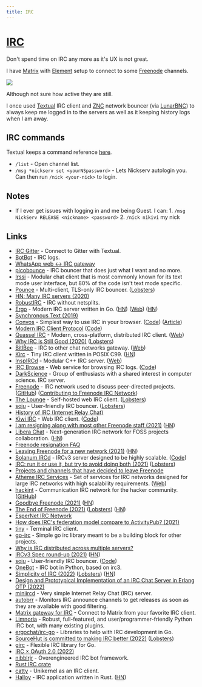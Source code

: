 ```yaml
---
title: IRC
---
```


# [IRC](http://en.wikipedia.org/wiki/Internet_Relay_Chat)

Don't spend time on IRC any more as it's UX is not great.

I have [Matrix](../../networking/matrix.md) with [Element](https://element.io) setup to connect to some [Freenode](https://freenode.net/) channels.

![](https://i.imgur.com/rrI7FIp.png)

Although not sure how active they are still.

I once used [Textual](../../macOS/apps/textual.md) IRC client and [ZNC](http://en.wikipedia.org/wiki/ZNC) network bouncer (via [LunarBNC](https://lunarbnc.net)) to always keep me logged in to the servers as well as it keeping history logs when I am away.

## IRC commands

Textual keeps a command reference [here](https://help.codeux.com/textual/Command-Reference.kb).

- `/list` - Open channel list.
- `/msg *nickserv set <yourNSpassword>` - Lets Nickserv autologin you. Can then run `/nick <your-nick>` to login.

## Notes

- If I ever get issues with logging in and me being Guest. I can: 1. `/msg NickServ RELEASE <nickname> <password>` 2. `/nick nikivi` my nick

## Links

- [IRC Gitter](https://irc.gitter.im/) - Connect to Gitter with Textual.
- [BotBot](https://botbot.me/) - IRC logs.
- [WhatsApp web <-> IRC gateway](https://github.com/lieuwex/whapp-irc)
- [picobounce](https://github.com/begriffs/picobounce) - IRC bouncer that does just what I want and no more.
- [Irssi](https://github.com/irssi/irssi) - Modular chat client that is most commonly known for its text mode user interface, but 80% of the code isn't text mode specific.
- [Pounce](https://git.causal.agency/pounce/about/) - Multi-client, TLS-only IRC bouncer. ([Lobsters](https://lobste.rs/s/aezalh/pounce_new_irc_bouncer))
- [HN: Many IRC servers (2020)](https://news.ycombinator.com/item?id=22892015)
- [RobustIRC](https://robustirc.net/) - IRC without netsplits.
- [Ergo](https://github.com/ergochat/ergo) - Modern IRC server written in Go. ([HN](https://news.ycombinator.com/item?id=23113323)) ([Web](https://ergo.chat/)) ([HN](https://news.ycombinator.com/item?id=31832115))
- [Synchronous Text (2019)](http://exple.tive.org/blarg/2019/04/26/synchronous-text/)
- [Convos](https://convos.chat/) - Simplest way to use IRC in your browser. ([Code](https://github.com/Nordaaker/convos)) ([Article](https://serhack.me/articles/convos-web-client-persistent-irc/))
- [Modern IRC Client Protocol](https://modern.ircdocs.horse/) ([Code](https://github.com/ircdocs/modern-irc))
- [Quassel IRC](https://github.com/quassel/quassel) - Modern, cross-platform, distributed IRC client. ([Web](https://quassel-irc.org/))
- [Why IRC is Still Good (2020)](https://www.paritybit.ca/blog/why-irc-is-still-good) ([Lobsters](https://lobste.rs/s/rzesjq/why_irc_is_still_good_current_year))
- [BitlBee](https://github.com/bitlbee/bitlbee) - IRC to other chat networks gateway. ([Web](https://www.bitlbee.org/main.php/news.r.html))
- [Kirc](https://github.com/mcpcpc/kirc) - Tiny IRC client written in POSIX C99. ([HN](https://news.ycombinator.com/item?id=24491839))
- [InspIRCd](https://github.com/inspircd/inspircd) - Modular C++ IRC server. ([Web](https://www.inspircd.org/))
- [IRC Browse](https://ircbrowse.tomsmeding.com/) - Web service for browsing IRC logs. ([Code](https://github.com/tomsmeding/ircbrowse))
- [DarkScience](https://www.darkscience.net/) - Group of enthusiasts with a shared interest in computer science. IRC server.
- [Freenode](https://freenode.net/) - IRC network used to discuss peer-directed projects. ([GitHub](https://github.com/freenode)) ([Contributing to Freenode IRC Network](https://freenode.net/contributing))
- [The Lounge](https://thelounge.chat/) - Self-hosted web IRC client. ([Lobsters](https://lobste.rs/s/s9yl76/self_hosted_web_irc_client))
- [soju](https://sr.ht/~emersion/soju/) - User-friendly IRC bouncer. ([Lobsters](https://lobste.rs/s/0dnybw/soju_user_friendly_irc_bouncer))
- [History of IRC (Internet Relay Chat)](https://daniel.haxx.se/irchistory.html)
- [Kiwi IRC](https://kiwiirc.com/) - Web IRC client. ([Code](https://github.com/kiwiirc/kiwiirc))
- [I am resigning along with most other Freenode staff (2021)](https://p.haavard.me/407) ([HN](https://news.ycombinator.com/item?id=27153338))
- [Libera Chat](https://libera.chat/) - Next-generation IRC network for FOSS projects collaboration. ([HN](https://news.ycombinator.com/item?id=27207734))
- [Freenode resignation FAQ](https://gist.github.com/joepie91/df80d8d36cd9d1bde46ba018af497409/)
- [Leaving Freenode for a new network (2021)](https://www.kline.sh/) ([HN](https://news.ycombinator.com/item?id=27207440))
- [Solanum IRCd](https://solanum.chat/) - IRCv3 server designed to be highly scalable. ([Code](https://github.com/solanum-ircd/solanum))
- [IRC: run it or use it, but try to avoid doing both (2021)](https://rachelbythebay.com/w/2021/05/26/irc/) ([Lobsters](https://lobste.rs/s/bnwwtx/irc_run_it_use_it_try_avoid_doing_both))
- [Projects and channels that have decided to leave Freenode](https://github.com/siraben/freenode-exodus)
- [Atheme IRC Services](https://github.com/atheme/atheme) - Set of services for IRC networks designed for large IRC networks with high scalability requirements. ([Web](https://atheme.github.io/atheme.html))
- [hackint](https://hackint.org/) - Communication IRC network for the hacker community. ([GitHub](https://github.com/hackint/))
- [Goodbye Freenode (2021)](https://nedbatchelder.com/blog/202106/goodbye_freenode.html) ([HN](https://news.ycombinator.com/item?id=27491967))
- [The End of Freenode (2021)](https://ariadne.space/2021/06/14/the-end-of-freenode/) ([Lobsters](https://lobste.rs/s/r0fddp/end_freenode)) ([HN](https://news.ycombinator.com/item?id=27499946))
- [EsperNet IRC Network](https://www.esper.net/)
- [How does IRC's federation model compare to ActivityPub? (2021)](https://drewdevault.com/2021/07/03/How-does-IRC-federate.html)
- [tiny](https://github.com/osa1/tiny) - Terminal IRC client.
- [go-irc](https://github.com/go-irc/irc) - Simple go irc library meant to be a building block for other projects.
- [Why is IRC distributed across multiple servers?](https://gist.github.com/rain-1/c4be54e6506116c7b99e8f474a3b1ca8)
- [IRCv3 Spec round-up (2021)](https://ircv3.net/2021/11/17/spec-round-up) ([HN](https://news.ycombinator.com/item?id=29264296))
- [soju](https://github.com/emersion/soju) - User-friendly IRC bouncer. ([Code](https://sr.ht/~emersion/soju/))
- [OneBot](https://github.com/thomwiggers/onebot) - IRC bot in Python, based on irc3.
- [Simplicity of IRC (2022)](https://susam.net/maze/simplicity-of-irc.html) ([Lobsters](https://lobste.rs/s/lfiask/simplicity_irc)) ([HN](https://news.ycombinator.com/item?id=29862550))
- [Design and Prototypical Implementation of an IRC Chat Server in Erlang OTP (2022)](https://www.linuxjournal.com/content/design-and-prototypical-implementation-irc-chat-server-erlang-otp)
- [miniircd](https://github.com/jrosdahl/miniircd) - Very simple Internet Relay Chat (IRC) server.
- [autobrr](https://github.com/autobrr/autobrr) - Monitors IRC announce channels to get releases as soon as they are available with good filtering.
- [Matrix gateway for IRC](https://github.com/progval/matrix2051) - Connect to Matrix from your favorite IRC client.
- [Limnoria](https://github.com/progval/Limnoria) - Robust, full-featured, and user/programmer-friendly Python IRC bot, with many existing plugins.
- [ergochat/irc-go](https://github.com/ergochat/irc-go) - Libraries to help with IRC development in Go.
- [SourceHut is committed to making IRC better (2022)](https://sourcehut.org/blog/2022-07-06-sourcehut-and-irc/) ([Lobsters](https://lobste.rs/s/oim6aa/sourcehut_is_committed_making_irc_better))
- [girc](https://github.com/lrstanley/girc) - Flexible IRC library for Go.
- [IRC × OAuth 2.0 (2022)](https://emersion.fr/blog/2022/irc-and-oauth2/)
- [nibblrjr](https://github.com/kirjavascript/nibblrjr) - Overengineered IRC bot framework.
- [Rust IRC crate](https://github.com/aatxe/irc)
- [catty](https://github.com/roburio/catty) - Unikernel as an IRC client.
- [Halloy](https://github.com/squidowl/halloy) - IRC application written in Rust. ([HN](https://news.ycombinator.com/item?id=36535772))
